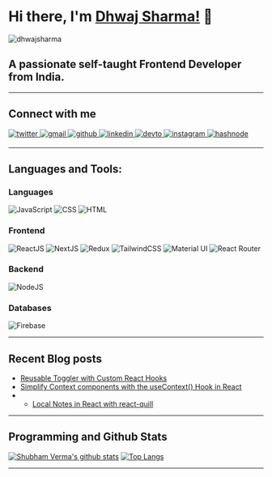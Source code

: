 # Hi there, I'm [Dhwaj Sharma!](https://portfolio-nextjs-dhwajsharma.vercel.app/) 👋

<p align="left"> <img src="https://komarev.com/ghpvc/?username=dhwajsharma" alt="dhwajsharma" /> </p>

## A passionate self-taught Frontend Developer from India.

---

## **Connect with me**

<div align="left">
<a href="https://twitter.com/dhwajshxrma" target="_blank">
<img src=https://img.shields.io/badge/twitter-%2300acee.svg?&style=for-the-badge&logo=twitter&logoColor=white alt=twitter style="margin-bottom: 5px;" />
</a>

<a href="mailto:dhwajsharma10@gmail.com" target="_blank">
<img src=https://img.shields.io/badge/Gmail-D14836?style=for-the-badge&logo=gmail&logoColor=white alt=gmail style="margin-bottom: 5px;" />
</a>

<a href="https://github.com/dhwajsharma" target="_blank">
<img src=https://img.shields.io/badge/github-%2324292e.svg?&style=for-the-badge&logo=github&logoColor=white alt=github style="margin-bottom: 5px;" />
</a>

<a href="https://linkedin.com/in/dhwajsharma" target="_blank">
<img src=https://img.shields.io/badge/linkedin-%231E77B5.svg?&style=for-the-badge&logo=linkedin&logoColor=white alt=linkedin style="margin-bottom: 5px;" />
</a>

<a href="https://dev.to/dhwajsharma" target="_blank">
<img src=https://img.shields.io/badge/dev.to-%2308090A.svg?&style=for-the-badge&logo=dev.to&logoColor=white alt=devto style="margin-bottom: 5px;" />
</a>

<a href="https://instagram.com/dhwajshxrma" target="_blank">
<img src=https://img.shields.io/badge/instagram-E4405F.svg?&style=for-the-badge&logo=instagram&logoColor=white alt=instagram style="margin-bottom: 5px;" />
</a>

<a href="https://dhwajsharma.hashnode.dev/" target="_blank">
<img src=https://img.shields.io/badge/Hashnode-2962FF?style=for-the-badge&logo=hashnode&logoColor=white alt=hashnode style="margin-bottom: 5px;" />
</a>

</div>

---

## **Languages and Tools:**

### **Languages**

<p align="left">
<img src="https://img.shields.io/badge/JavaScript-F7DF1E?style=for-the-badge&logo=javascript&logoColor=black" alt="JavaScript" />
<img src="https://img.shields.io/badge/CSS-1572B6?&style=for-the-badge&logo=css3&logoColor=white"
alt="CSS"/>
<img src="https://img.shields.io/badge/HTML-E34F26?style=for-the-badge&logo=html5&logoColor=white"
alt="HTML"
/>

### **Frontend**

<p align="left">

<img src="https://img.shields.io/badge/React-20232A?style=for-the-badge&logo=react&logoColor=61DAFB" alt="ReactJS"/>
<img src="https://img.shields.io/badge/next%20js%20-%23000000.svg?&style=for-the-badge&logo=next.js&logoColor=white" alt="NextJS"/>
<img src="https://img.shields.io/badge/Redux-593D88?style=for-the-badge&logo=redux&logoColor=white" alt="Redux"/>
<img src="https://img.shields.io/badge/Tailwind_CSS-38B2AC?style=for-the-badge&logo=tailwind-css&logoColor=white" alt="TailwindCSS"/>
<img src="https://img.shields.io/badge/Material--UI-0081CB?style=for-the-badge&logo=material-ui&logoColor=white" alt="Material UI"/>
<img src="https://img.shields.io/badge/React_Router-CA4245?style=for-the-badge&logo=react-router&logoColor=white" alt="React Router"/>

</p>

### **Backend**

<p align="left">
<img src="https://img.shields.io/badge/Node.js-43853D?style=for-the-badge&logo=node.js&logoColor=white" alt="NodeJS"/>
</p>

### **Databases**

<p align="left">
<img alt="Firebase" src="https://img.shields.io/badge/firebase-%23039BE5.svg?style=for-the-badge&logo=firebase"/>
</p>

---

## **Recent Blog posts**

<!-- BLOG-POST-LIST:START -->
- [Reusable Toggler with Custom React Hooks](https://dhwajsharma.hashnode.dev/reusable-toggler-with-custom-react-hooks)
- [Simplify Context components with the useContext() Hook in React](https://dhwajsharma.hashnode.dev/simplify-context-components-with-the-usecontext-hook-in-react)
- - [Local Notes in React with react-quill](https://dhwajsharma.hashnode.dev/local-notes-in-react-with-react-quill)
<!-- BLOG-POST-LIST:END -->

---

## **Programming and Github Stats**

[![Shubham Verma's github stats](https://github-readme-stats.vercel.app/api?username=dhwajsharma&theme=radical)](https://github.com/dhwajsharma/)
[![Top Langs](https://github-readme-stats.vercel.app/api/top-langs/?username=dhwajsharma&layout=compact&theme=radical)](https://github.com/dhwajsharma)
<br>

---
